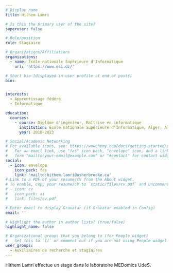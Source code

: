 ```yaml
---
# Display name
title: Hithem Lamri

# Is this the primary user of the site?
superuser: false

# Role/position
role: Stagiaire

# Organizations/Affiliations
organizations:
  - name: École nationale Supérieure d'Informatique
    url: 'https://www.esi.dz/'

# Short bio (displayed in user profile at end of posts)
bio: 


interests:
  - Apprentissage fédéré
  - Informatique

education:
  courses:
    - course: Diplôme d'ingénieur, Maîtrise en informatique
      institution: École nationale Supérieure d'Informatique, Alger, Algérie
      year: 2018-2023

# Social/Academic Networking
# For available icons, see: https://wowchemy.com/docs/getting-started/page-builder/#icons
#   For an email link, use "fas" icon pack, "envelope" icon, and a link in the
#   form "mailto:your-email@example.com" or "#contact" for contact widget.
social:
  - icon: envelope
    icon_pack: fas
    link: 'mailto:hithem.lamri@usherbrooke.ca'
# Link to a PDF of your resume/CV from the About widget.
# To enable, copy your resume/CV to `static/files/cv.pdf` and uncomment the lines below.
# - icon: cv
#   icon_pack: ai
#   link: files/cv.pdf

# Enter email to display Gravatar (if Gravatar enabled in Config)
email: ''

# Highlight the author in author lists? (true/false)
highlight_name: false

# Organizational groups that you belong to (for People widget)
#   Set this to `[]` or comment out if you are not using People widget.
user_groups:
  - Auxiliaires de recherche et stagiaires
---
```


  Hithem Lamri effectue un stage dans le laboratoire MEDomics UdeS.
